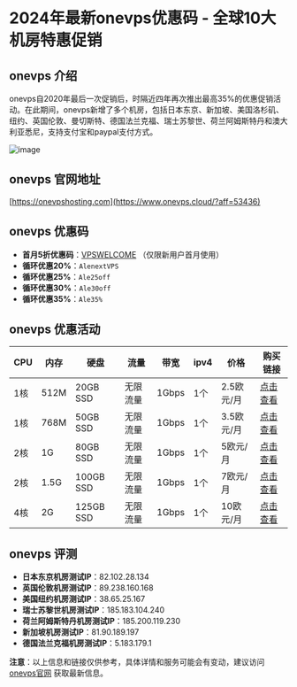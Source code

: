 # 2024年最新onevps优惠码 - 全球10大机房特惠促销

## onevps 介绍
onevps自2020年最后一次促销后，时隔近四年再次推出最高35%的优惠促销活动。在此期间，onevps新增了多个机房，包括日本东京、新加坡、美国洛杉矶、纽约、英国伦敦、曼切斯特、德国法兰克福、瑞士苏黎世、荷兰阿姆斯特丹和澳大利亚悉尼，支持支付宝和paypal支付方式。

![image](https://github.com/wllofasz2127/onevps/assets/167597657/3b6c5d94-1cfc-43eb-8755-a82d6c62584f)

## onevps 官网地址
[https://onevpshosting.com](https://www.onevps.cloud/?aff=53436)

## onevps 优惠码
- **首月5折优惠码**：[VPSWELCOME](https://www.onevps.cloud/?aff=53436) （仅限新用户首月使用）
- **循环优惠20%**：`AlenextVPS`
- **循环优惠25%**：`Ale25off`
- **循环优惠30%**：`Ale30off`
- **循环优惠35%**：`Ale35%`

## onevps 优惠活动

| CPU | 内存 | 硬盘 | 流量 | 带宽 | ipv4 | 价格 | 购买链接 |
| --- | --- | --- | --- | --- | --- | --- | --- |
| 1核 | 512M | 20GB SSD | 无限流量 | 1Gbps | 1个 | 2.5欧元/月 | [点击查看](https://onevpshosting.com/aff.php?aff=53436&pid=2) |
| 1核 | 768M | 50GB SSD | 无限流量 | 1Gbps | 1个 | 3.5欧元/月 | [点击查看](https://onevpshosting.com/aff.php?aff=53436&pid=3) |
| 2核 | 1G | 80GB SSD | 无限流量 | 1Gbps | 1个 | 5欧元/月 | [点击查看](https://onevpshosting.com/aff.php?aff=53436&pid=4) |
| 2核 | 1.5G | 100GB SSD | 无限流量 | 1Gbps | 1个 | 7欧元/月 | [点击查看](https://onevpshosting.com/aff.php?aff=53436&pid=5) |
| 4核 | 2G | 125GB SSD | 无限流量 | 1Gbps | 1个 | 10欧元/月 | [点击查看](https://onevpshosting.com/aff.php?aff=53436&pid=6) |

## onevps 评测
- **日本东京机房测试IP**：82.102.28.134
- **英国伦敦机房测试IP**：89.238.160.168
- **美国纽约机房测试IP**：38.65.25.167
- **瑞士苏黎世机房测试IP**：185.183.104.240
- **荷兰阿姆斯特丹机房测试IP**：185.200.119.230
- **新加坡机房测试IP**：81.90.189.197
- **德国法兰克福机房测试IP**：5.183.179.1

**注意**：以上信息和链接仅供参考，具体详情和服务可能会有变动，建议访问 [onevps官网](https://www.onevps.cloud/?aff=53436) 获取最新信息。


